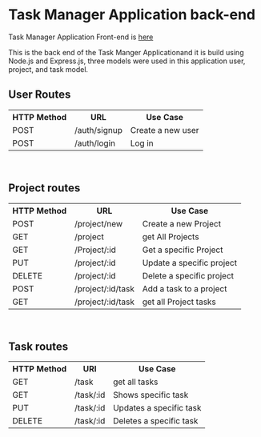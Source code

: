 # Task Manager Application back-end 

Task Manager Application Front-end is <a href="https://github.com/hudasul/task-manager-front-end">here</a>


This is the back end of the Task Manger Applicationand it is build using Node.js and Express.js, three models were used in this application user, project, and task model.
<br>


<h2>User Routes</h2>
<table>
  <tr>
    <th>HTTP Method</th>
    <th>URL</th>
    <th>Use Case</th>
  </tr>
  <tr>
    <td>POST</td>
    <td>/auth/signup</td>
    <td>Create a new user</td>
  </tr>
  <tr>
    <td>POST</td>
    <td>/auth/login</td>
    <td>Log in </td>
  </tr>
</table>
<br>


<h2>Project routes</h2> 
<table>
  <tr>
    <th>HTTP Method</th>
    <th>URL</th>
    <th>Use Case</th>
  </tr>
  <tr>
    <td>POST</td>
    <td>/project/new</td>
    <td>Create a new Project</td>
  </tr>
  <tr>
    <td>GET</td>
    <td>/project</td>
    <td>get All Projects</td>
  </tr>
  <tr>
    <td>GET</td>
    <td>/Project/:id</td>
    <td>Get a specific Project</td>
  </tr>
  <tr>
    <td>PUT</td>
    <td>/project/:id</td>
    <td>Update a specific project</td>
  </tr>
  <tr>
    <td>DELETE</td>
    <td>/project/:id</td>
    <td>Delete a specific project</td>
  </tr>
  <tr>
    <td>POST</td>
    <td>/project/:id/task</td>
    <td>Add a task to a project</td>
  </tr>
  <tr>
    <td>GET</td>
    <td>/project/:id/task</td>
    <td>get all Project tasks</td>
  </tr>
</table>

<br>


<h2>Task routes</h2>
<table>
  <tr>
    <th>HTTP Method</th>
    <th>URI</th>
    <th>Use Case</th>
  </tr>
   <tr>
    <td>GET</td>
    <td>/task</td>
    <td>get all tasks</td>
  </tr>
  <tr>
    <td>GET</td>
    <td>/task/:id</td>
    <td>Shows specific task</td>
  </tr>
  <tr>
    <td>PUT</td>
    <td>/task/:id</td>
    <td>Updates a specific task</td>
  </tr>
  <tr>
    <td>DELETE</td>
    <td>/task/:id</td>
    <td>Deletes a specific task</td>
  </tr>
</table>
